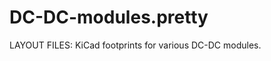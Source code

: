 
DC-DC-modules.pretty
====================

LAYOUT FILES: KiCad footprints for various DC-DC modules.

